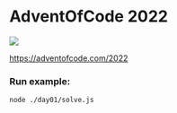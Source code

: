 # AdventOfCode 2022

![](https://img.shields.io/badge/days%20completed-9-red)

https://adventofcode.com/2022

### Run example:

```bash
node ./day01/solve.js
```
